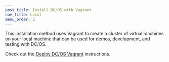 ```yaml
---
post_title: Install DC/OS with Vagrant
nav_title: Local
menu_order: 3
---
```


This installation method uses Vagrant to create a cluster of virtual machines on your local machine that can be used for demos, development, and testing with DC/OS.

Check out the [Deploy DC/OS Vagrant](https://github.com/dcos/dcos-vagrant/blob/master/docs/deploy.md) instructions.
